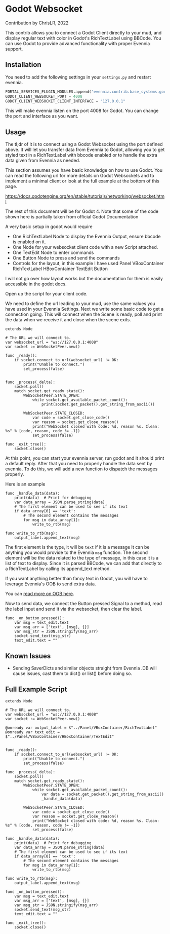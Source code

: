 # Godot Websocket

Contribution by ChrisLR, 2022

This contrib allows you to connect a Godot Client directly to your mud,
and display regular text with color in Godot's RichTextLabel using BBCode.
You can use Godot to provide advanced functionality with proper Evennia support.

## Installation

You need to add the following settings in your `settings.py` and restart evennia.

```python
PORTAL_SERVICES_PLUGIN_MODULES.append('evennia.contrib.base_systems.godotwebsocket.webclient')
GODOT_CLIENT_WEBSOCKET_PORT = 4008
GODOT_CLIENT_WEBSOCKET_CLIENT_INTERFACE = "127.0.0.1"
```

This will make evennia listen on the port 4008 for Godot.
You can change the port and interface as you want.

## Usage

The tl;dr of it is to connect using a Godot Websocket using the port defined above.
It will let you transfer data from Evennia to Godot, allowing you
to get styled text in a RichTextLabel with bbcode enabled or to handle
the extra data given from Evennia as needed.

This section assumes you have basic knowledge on how to use Godot.
You can read the following url for more details on Godot Websockets
and to implement a minimal client or look at the full example at the bottom of this page.

https://docs.godotengine.org/en/stable/tutorials/networking/websocket.html

The rest of this document will be for Godot 4.
Note that some of the code shown here is partially taken from official Godot Documentation

A very basic setup in godot would require

- One RichTextLabel Node to display the Evennia Output, ensure bbcode is enabled on it.
- One Node for your websocket client code with a new Script attached.
- One TextEdit Node to enter commands
- One Button Node to press and send the commands
- Controls for the layout, in this example I have used
  Panel
  VBoxContainer
  RichTextLabel
  HBoxContainer
  TextEdit
  Button

I will not go over how layout works but the documentation for them is easily accessible in the godot docs.

Open up the script for your client code.

We need to define the url leading to your mud, use the same values you have used in your Evennia Settings.
Next we write some basic code to get a connection going.
This will connect when the Scene is ready, poll and print the data when we receive it and close when the scene exits.

```
extends Node

# The URL we will connect to.
var websocket_url = "ws://127.0.0.1:4008"
var socket := WebSocketPeer.new()

func _ready():
	if socket.connect_to_url(websocket_url) != OK:
		print("Unable to connect.")
		set_process(false)


func _process(_delta):
	socket.poll()
	match socket.get_ready_state():
		WebSocketPeer.STATE_OPEN:
			while socket.get_available_packet_count():
				print(socket.get_packet().get_string_from_ascii())
		
		WebSocketPeer.STATE_CLOSED:
			var code = socket.get_close_code()
			var reason = socket.get_close_reason()
			print("WebSocket closed with code: %d, reason %s. Clean: %s" % [code, reason, code != -1])
			set_process(false)

func _exit_tree():
	socket.close()

```

At this point, you can start your evennia server, run godot and it should print a default reply.
After that you need to properly handle the data sent by evennia.
To do this, we will add a new function to dispatch the messages properly.

Here is an example

```
func _handle_data(data):
	print(data)  # Print for debugging
	var data_array = JSON.parse_string(data)
	# The first element can be used to see if its text
	if data_array[0] == 'text':
		# The second element contains the messages
		for msg in data_array[1]:
			write_to_rtb(msg)

func write_to_rtb(msg):
	output_label.append_text(msg)
```

The first element is the type, it will be `text` if it is a message
It can be anything you would provide to the Evennia `msg` function.
The second element will be the data related to the type of message, in this case it is a list of text to display.
Since it is parsed BBCode, we can add that directly to a RichTextLabel by calling its append_text method.

If you want anything better than fancy text in Godot, you will have
to leverage Evennia's OOB to send extra data.

You can [read more on OOB here](https://www.evennia.com/docs/latest/OOB.html#oob).

Now to send data, we connect the Button pressed Signal to a method,
read the label input and send it via the websocket, then clear the label.

```
func _on_button_pressed():
	var msg = text_edit.text
	var msg_arr = ['text', [msg], {}]
	var msg_str = JSON.stringify(msg_arr)
	socket.send_text(msg_str)
	text_edit.text = ""
```

## Known Issues

- Sending SaverDicts and similar objects straight from Evennia .DB will cause issues,
  cast them to dict() or list() before doing so.

## Full Example Script

```
extends Node

# The URL we will connect to.
var websocket_url = "ws://127.0.0.1:4008"
var socket := WebSocketPeer.new()

@onready var output_label = $"../Panel/VBoxContainer/RichTextLabel"
@onready var text_edit = $"../Panel/VBoxContainer/HBoxContainer/TextEdit"


func _ready():
	if socket.connect_to_url(websocket_url) != OK:
		print("Unable to connect.")
		set_process(false)

func _process(_delta):
	socket.poll()
	match socket.get_ready_state():
		WebSocketPeer.STATE_OPEN:
			while socket.get_available_packet_count():
				var data = socket.get_packet().get_string_from_ascii()
				_handle_data(data)
		
		WebSocketPeer.STATE_CLOSED:
			var code = socket.get_close_code()
			var reason = socket.get_close_reason()
			print("WebSocket closed with code: %d, reason %s. Clean: %s" % [code, reason, code != -1])
			set_process(false)

func _handle_data(data):
	print(data)  # Print for debugging
	var data_array = JSON.parse_string(data)
	# The first element can be used to see if its text
	if data_array[0] == 'text':
		# The second element contains the messages
		for msg in data_array[1]:
			write_to_rtb(msg)

func write_to_rtb(msg):
	output_label.append_text(msg)

func _on_button_pressed():
	var msg = text_edit.text
	var msg_arr = ['text', [msg], {}]
	var msg_str = JSON.stringify(msg_arr)
	socket.send_text(msg_str)
	text_edit.text = ""

func _exit_tree():
	socket.close()

```
